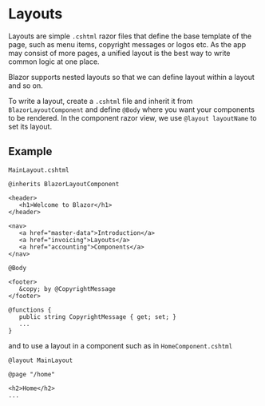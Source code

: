 # Layouts
 Layouts are simple `.cshtml` razor files that define the base template of the page, such as menu items, copyright messages or logos etc. As the app may consist of more pages, a unified layout is the best way to write common logic at one place. 

 Blazor supports nested layouts so that we can define layout within a layout and so on. 

 To write a layout, create a `.cshtml` file and inherit it from `BlazorLayoutComponent` and define `@Body` where you want your components to be rendered. In the component razor view, we use
 `@layout layoutName` to set its layout. 

 ## Example

`MainLayout.cshtml`
 ```
 @inherits BlazorLayoutComponent

<header>
    <h1>Welcome to Blazor</h1>
</header>

<nav>
    <a href="master-data">Introduction</a>
    <a href="invoicing">Layouts</a>
    <a href="accounting">Components</a>
</nav>

@Body

<footer>
    &copy; by @CopyrightMessage
</footer>

@functions {
    public string CopyrightMessage { get; set; }
    ...
}
```

and to use a layout in a component such as in `HomeComponent.cshtml` 

```
@layout MainLayout

@page "/home"

<h2>Home</h2>
...
```